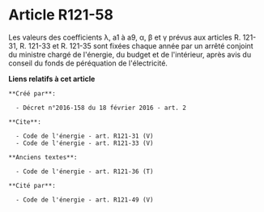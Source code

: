# Article R121-58

Les valeurs des coefficients λ, a1 à a9, α, β et γ prévus aux articles R. 121-31, R. 121-33 et R. 121-35 sont fixées chaque
année par un arrêté conjoint du ministre chargé de l'énergie, du budget et de l'intérieur, après avis du conseil du fonds de
péréquation de l'électricité.

**Liens relatifs à cet article**

	**Créé par**:

	  - Décret n°2016-158 du 18 février 2016 - art. 2

	**Cite**:

	  - Code de l'énergie - art. R121-31 (V)
	  - Code de l'énergie - art. R121-33 (V)

	**Anciens textes**:

	  - Code de l'énergie - art. R121-36 (T)

	**Cité par**:

	  - Code de l'énergie - art. R121-49 (V)
